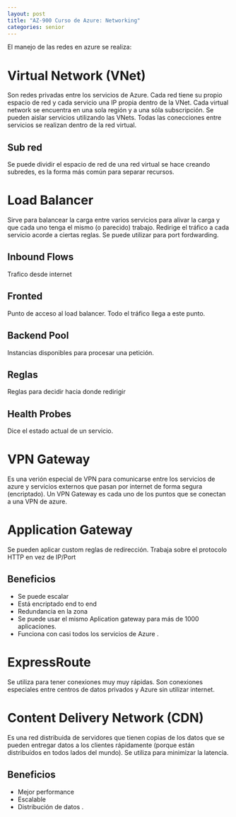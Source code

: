 ```yaml
---
layout: post
title: "AZ-900 Curso de Azure: Networking"
categories: senior
---
```


El manejo de las redes en azure se realiza<!--more-->:

# Virtual Network (VNet)
Son redes privadas entre los servicios de Azure. Cada red tiene su propio espacio de red y cada servicio una IP propia dentro de la VNet. Cada virtual network se encuentra en una sola región y a una sóla subscripción. Se pueden aislar servicios utilizando las VNets. Todas las conecciones entre servicios se realizan dentro de la red virtual.

## Sub red
Se puede dividir el espacio de red de una red virtual se hace creando subredes, es la forma más común para separar recursos.

# Load Balancer
Sirve para balancear la carga entre varios servicios para alivar la carga y que cada uno tenga el mismo (o parecido) trabajo.
Redirige el tráfico a cada servicio acorde a ciertas reglas. Se puede utilizar para port fordwarding.

## Inbound Flows
Trafico desde internet

## Fronted
Punto de acceso al load balancer. Todo el tráfico llega a este punto.

## Backend Pool
Instancias disponibles para procesar una petición.

## Reglas
Reglas para decidir hacia donde redirigir

## Health Probes
Dice el estado actual de un servicio.

# VPN Gateway
Es una verión especial de VPN para comunicarse entre los servicios de azure y servicios externos que pasan por internet de forma segura (encriptado).
Un VPN Gateway es cada uno de los puntos que se conectan a una VPN de azure.

# Application Gateway
Se pueden aplicar custom reglas de redirección. Trabaja sobre el protocolo HTTP en vez de IP/Port 
## Beneficios
- Se puede escalar
- Está encriptado end to end
- Redundancia en la zona
- Se puede usar el mismo Aplication gateway para más de 1000 aplicaciones.
- Funciona con casi todos los servicios de Azure
.
# ExpressRoute
Se utiliza para tener conexiones muy muy rápidas. Son conexiones especiales entre centros de datos privados y Azure sin utilizar internet.

# Content Delivery Network (CDN)
Es una red distribuida de servidores que tienen copias de los datos que se pueden entregar datos a los clientes rápidamente (porque están distribuídos en todos lados del mundo). Se utiliza para minimizar la latencia.

## Beneficios
- Mejor performance
- Escalable
- Distribución de datos
.